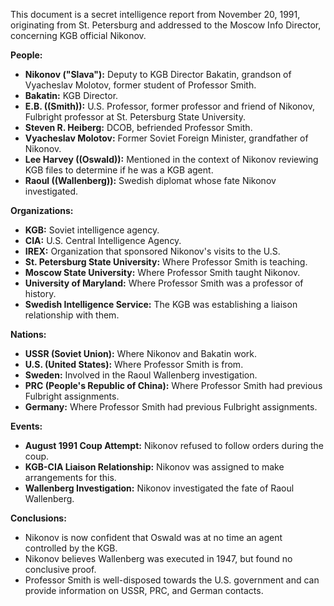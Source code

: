 This document is a secret intelligence report from November 20, 1991, originating from St. Petersburg and addressed to the Moscow Info Director, concerning KGB official Nikonov.

**People:**

*   **Nikonov ("Slava"):** Deputy to KGB Director Bakatin, grandson of Vyacheslav Molotov, former student of Professor Smith.
*   **Bakatin:** KGB Director.
*   **E.B. ((Smith)):** U.S. Professor, former professor and friend of Nikonov, Fulbright professor at St. Petersburg State University.
*   **Steven R. Heiberg:** DCOB, befriended Professor Smith.
*   **Vyacheslav Molotov:** Former Soviet Foreign Minister, grandfather of Nikonov.
*   **Lee Harvey ((Oswald)):** Mentioned in the context of Nikonov reviewing KGB files to determine if he was a KGB agent.
*   **Raoul ((Wallenberg)):** Swedish diplomat whose fate Nikonov investigated.

**Organizations:**

*   **KGB:** Soviet intelligence agency.
*   **CIA:** U.S. Central Intelligence Agency.
*   **IREX:** Organization that sponsored Nikonov's visits to the U.S.
*   **St. Petersburg State University:** Where Professor Smith is teaching.
*   **Moscow State University:** Where Professor Smith taught Nikonov.
*   **University of Maryland:** Where Professor Smith was a professor of history.
*   **Swedish Intelligence Service:** The KGB was establishing a liaison relationship with them.

**Nations:**

*   **USSR (Soviet Union):** Where Nikonov and Bakatin work.
*   **U.S. (United States):** Where Professor Smith is from.
*   **Sweden:** Involved in the Raoul Wallenberg investigation.
*   **PRC (People's Republic of China):** Where Professor Smith had previous Fulbright assignments.
*   **Germany:** Where Professor Smith had previous Fulbright assignments.

**Events:**

*   **August 1991 Coup Attempt:** Nikonov refused to follow orders during the coup.
*   **KGB-CIA Liaison Relationship:** Nikonov was assigned to make arrangements for this.
*   **Wallenberg Investigation:** Nikonov investigated the fate of Raoul Wallenberg.

**Conclusions:**

*   Nikonov is now confident that Oswald was at no time an agent controlled by the KGB.
*   Nikonov believes Wallenberg was executed in 1947, but found no conclusive proof.
*   Professor Smith is well-disposed towards the U.S. government and can provide information on USSR, PRC, and German contacts.
